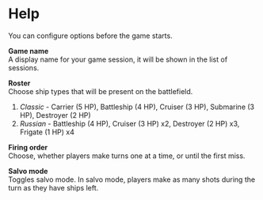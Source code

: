 # Help
You can configure options before the game starts.

**Game name**  
A display name for your game session, it will be shown in the list of sessions.

**Roster**  
Choose ship types that will be present on the battlefield.

1. *Classic* - Carrier (5 HP), Battleship (4 HP), Cruiser (3 HP), Submarine (3 HP), Destroyer (2 HP)
2. *Russian* - Battleship (4 HP), Cruiser (3 HP) x2, Destroyer (2 HP) x3, Frigate (1 HP) x4

**Firing order**  
Choose, whether players make turns one at a time, or until the first miss.

**Salvo mode**  
Toggles salvo mode. In salvo mode, players make as many shots during the turn as they have ships
left.
